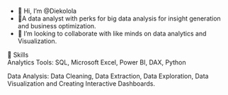 - 👋 Hi, I’m @Diekolola
- 👀A data analyst with perks for big data analysis for insight generation and business optimization.
- 💞️ I’m looking to collaborate with like minds on data analytics and Visualization.

📌 Skills     
  Analytics Tools: SQL, Microsoft Excel, Power BI, DAX, Python
  
  Data Analysis: Data Cleaning, Data Extraction, Data Exploration, Data Visualization and Creating Interactive Dashboards. 


<!---
Jdarien/Jdarien is a ✨ special ✨ repository because its `README.md` (this file) appears on your GitHub profile.
You can click the Preview link to take a look at your changes.
--->
